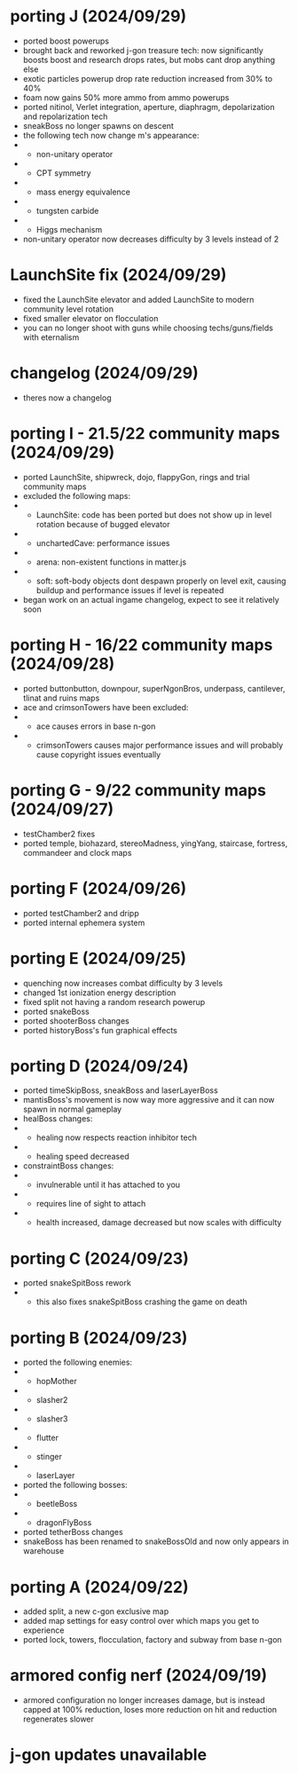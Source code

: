 # porting J (2024/09/29)
- ported boost powerups
- brought back and reworked j-gon treasure tech: now significantly boosts boost and research drops rates, but mobs cant drop anything else
- exotic particles powerup drop rate reduction increased from 30% to 40%
- foam now gains 50% more ammo from ammo powerups
- ported nitinol, Verlet integration, aperture, diaphragm, depolarization and repolarization tech
- sneakBoss no longer spawns on descent
- the following tech now change m's appearance:
- - non-unitary operator
- - CPT symmetry
- - mass energy equivalence
- - tungsten carbide
- - Higgs mechanism
- non-unitary operator now decreases difficulty by 3 levels instead of 2
# LaunchSite fix (2024/09/29)
- fixed the LaunchSite elevator and added LaunchSite to modern community level rotation
- fixed smaller elevator on flocculation
- you can no longer shoot with guns while choosing techs/guns/fields with eternalism
# changelog (2024/09/29)
- theres now a changelog
# porting I - 21.5/22 community maps (2024/09/29)
- ported LaunchSite, shipwreck, dojo, flappyGon, rings and trial community maps
- excluded the following maps:
- - LaunchSite: code has been ported but does not show up in level rotation because of bugged elevator
- - unchartedCave: performance issues
- - arena: non-existent functions in matter.js
- - soft: soft-body objects dont despawn properly on level exit, causing buildup and performance issues if level is repeated
- began work on an actual ingame changelog, expect to see it relatively soon
# porting H - 16/22 community maps (2024/09/28)
- ported buttonbutton, downpour, superNgonBros, underpass, cantilever, tlinat and ruins maps
- ace and crimsonTowers have been excluded:
- - ace causes errors in base n-gon
- - crimsonTowers causes major performance issues and will probably cause copyright issues eventually
# porting G - 9/22 community maps (2024/09/27)
- testChamber2 fixes
- ported temple, biohazard, stereoMadness, yingYang, staircase, fortress, commandeer and clock maps
# porting F (2024/09/26)
- ported testChamber2 and dripp
- ported internal ephemera system
# porting E (2024/09/25)
- quenching now increases combat difficulty by 3 levels
- changed 1st ionization energy description
- fixed split not having a random research powerup
- ported snakeBoss
- ported shooterBoss changes
- ported historyBoss's fun graphical effects
# porting D (2024/09/24)
- ported timeSkipBoss, sneakBoss and laserLayerBoss
- mantisBoss's movement is now way more aggressive and it can now spawn in normal gameplay
- healBoss changes:
- - healing now respects reaction inhibitor tech
- - healing speed decreased
- constraintBoss changes:
- - invulnerable until it has attached to you
- - requires line of sight to attach
- - health increased, damage decreased but now scales with difficulty
# porting C (2024/09/23)
- ported snakeSpitBoss rework
- - this also fixes snakeSpitBoss crashing the game on death
# porting B (2024/09/23)
- ported the following enemies:
- - hopMother
- - slasher2
- - slasher3
- - flutter
- - stinger
- - laserLayer
- ported the following bosses:
- - beetleBoss
- - dragonFlyBoss
- ported tetherBoss changes
- snakeBoss has been renamed to snakeBossOld and now only appears in warehouse
# porting A (2024/09/22)
- added split, a new c-gon exclusive map
- added map settings for easy control over which maps you get to experience
- ported lock, towers, flocculation, factory and subway from base n-gon
# armored config nerf (2024/09/19)
- armored configuration no longer increases damage, but is instead capped at 100% reduction, loses more reduction on hit and reduction regenerates slower
# j-gon updates unavailable